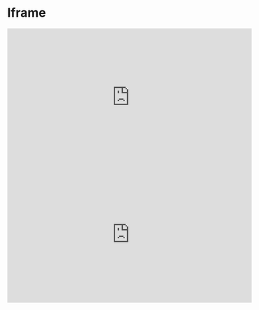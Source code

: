 
# Iframe

<iframe
width="560" height="315" src="https://www.youtube.com/embed/at608TsE6Vk"
title="YouTube video player"
frameborder="0"
allow="accelerometer; autoplay; clipboard-write; encrypted-media; gyroscope; picture-in-picture"
allowfullscreen>
</iframe>

<iframe
width="560" height="315" src="https://www.youtube.com/embed/XDmoGM94dWc"
title="YouTube video player"
frameborder="0"
allow="accelerometer; autoplay; clipboard-write; encrypted-media; gyroscope; picture-in-picture"
allowfullscreen>
</iframe>
